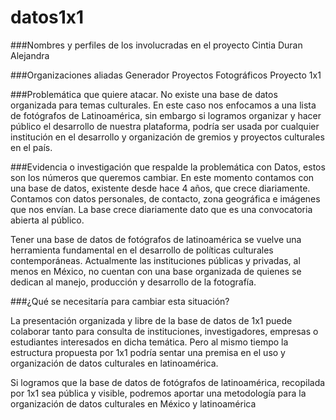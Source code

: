 # datos1x1

###Nombres y perfiles de los involucradas en el proyecto 
Cintia Duran  
Alejandra 

###Organizaciones aliadas 
Generador Proyectos Fotográficos
Proyecto 1x1 

###Problemática que quiere atacar. 
No existe una base de datos organizada para temas culturales. En este caso nos enfocamos a una lista de fotógrafos de Latinoamérica, sin embargo si logramos organizar y hacer público el desarrollo de nuestra plataforma, podría ser usada por cualquier institución en el desarrollo y organización  de gremios y proyectos culturales en el país. 

###Evidencia o investigación que respalde la problemática con Datos, estos son los números que queremos cambiar.
En este momento contamos con una base de datos, existente desde hace 4 años, que crece diariamente. Contamos con datos personales, de contacto, zona geográfica e imágenes que nos envían.  La base crece diariamente dato que es una convocatoria abierta al público. 

Tener una base de datos de fotógrafos de latinoamérica se vuelve una herramienta fundamental en el desarrollo de políticas culturales contemporáneas. 
Actualmente las instituciones públicas y privadas, al menos en México, no cuentan con una base organizada de quienes se dedican al manejo, producción y desarrollo de la fotografía. 

###¿Qué se necesitaría para cambiar esta situación? 

La presentación organizada y libre de la base de datos de 1x1 puede colaborar tanto para consulta de instituciones, investigadores, empresas o estudiantes interesados en dicha temática. Pero al mismo tiempo la estructura propuesta por 1x1 podría sentar una premisa en el uso y organización de datos culturales en latinoamérica. 

Si logramos que la base de datos de fotógrafos de latinoamérica, recopilada por 1x1 sea pública y visible,  podremos aportar una metodología para la organización de datos culturales en México y latinoamérica  
